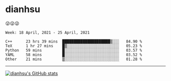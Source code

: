 
# dianhsu

:stuck_out_tongue_winking_eye::stuck_out_tongue_winking_eye::stuck_out_tongue_winking_eye:

<!--START_SECTION:waka-->
```text
Week: 18 April, 2021 - 25 April, 2021

C++      23 hrs 39 mins  █████████████████████▒░░░   84.90 % 
TeX      1 hr 27 mins    █▒░░░░░░░░░░░░░░░░░░░░░░░   05.23 % 
Python   59 mins         █░░░░░░░░░░░░░░░░░░░░░░░░   03.57 % 
YAML     58 mins         █░░░░░░░░░░░░░░░░░░░░░░░░   03.52 % 
Other    21 mins         ▒░░░░░░░░░░░░░░░░░░░░░░░░   01.28 % 
```
<!--END_SECTION:waka-->

---

[![dianhsu's GitHub stats](https://github-readme-stats.vercel.app/api?username=dianhsu)](https://github.com/anuraghazra/github-readme-stats)
